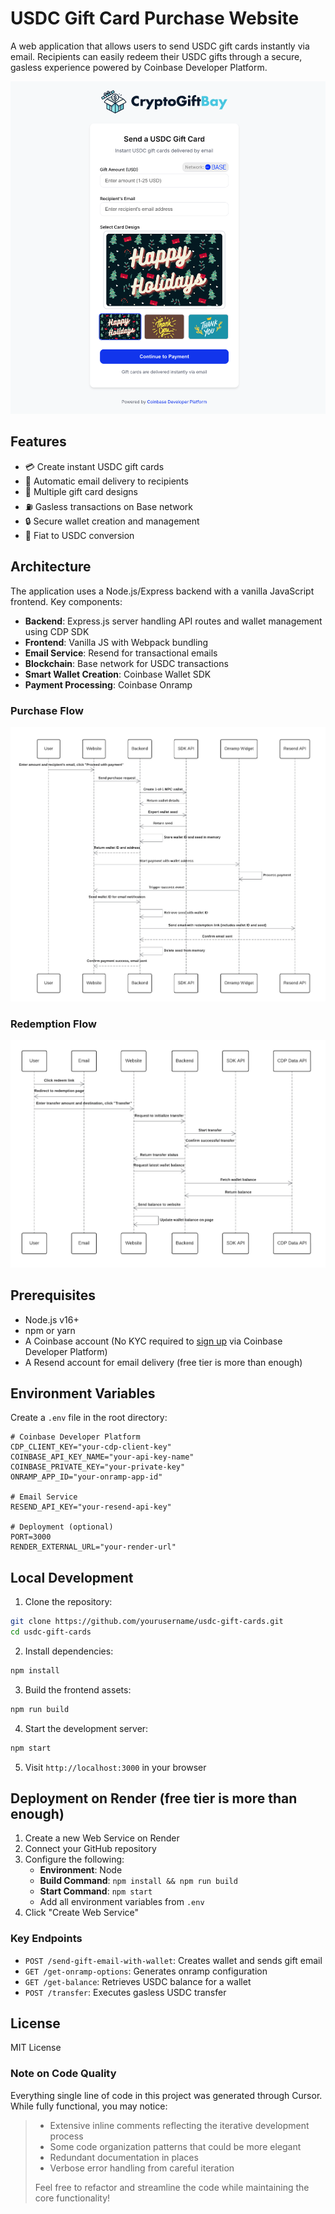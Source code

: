 # USDC Gift Card Purchase Website

A web application that allows users to send USDC gift cards instantly via email. Recipients can easily redeem their USDC gifts through a secure, gasless experience powered by Coinbase Developer Platform.

![USDC Gift Cards Homepage](public/images/homepage_screenshot.png)

## Features

- 💳 Create instant USDC gift cards
- 📧 Automatic email delivery to recipients
- 🎨 Multiple gift card designs
- ⛽ Gasless transactions on Base network
- 🔒 Secure wallet creation and management
- 💱 Fiat to USDC conversion

## Architecture

The application uses a Node.js/Express backend with a vanilla JavaScript frontend. Key components:

- **Backend**: Express.js server handling API routes and wallet management using CDP SDK
- **Frontend**: Vanilla JS with Webpack bundling
- **Email Service**: Resend for transactional emails
- **Blockchain**: Base network for USDC transactions
- **Smart Wallet Creation**: Coinbase Wallet SDK
- **Payment Processing**: Coinbase Onramp

### Purchase Flow
![Purchase Flow Architecture](public/images/architecture-purchase.jpg)

### Redemption Flow
![Redemption Flow Architecture](public/images/architecture-redemption.jpg)

## Prerequisites

- Node.js v16+
- npm or yarn
- A Coinbase account (No KYC required to [sign up](https://cdp.coinbase.com/create-account) via Coinbase Developer Platform)
- A Resend account for email delivery (free tier is more than enough)

## Environment Variables

Create a `.env` file in the root directory:

```
# Coinbase Developer Platform
CDP_CLIENT_KEY="your-cdp-client-key"
COINBASE_API_KEY_NAME="your-api-key-name"
COINBASE_PRIVATE_KEY="your-private-key"
ONRAMP_APP_ID="your-onramp-app-id"

# Email Service
RESEND_API_KEY="your-resend-api-key"

# Deployment (optional)
PORT=3000
RENDER_EXTERNAL_URL="your-render-url"
```

## Local Development

1. Clone the repository:
```bash
git clone https://github.com/yourusername/usdc-gift-cards.git
cd usdc-gift-cards
```

2. Install dependencies:
```bash
npm install
```

3. Build the frontend assets:
```bash
npm run build
```

4. Start the development server:
```bash
npm start
```

5. Visit `http://localhost:3000` in your browser

## Deployment on Render (free tier is more than enough)

1. Create a new Web Service on Render
2. Connect your GitHub repository
3. Configure the following:
   - **Environment**: Node
   - **Build Command**: `npm install && npm run build`
   - **Start Command**: `npm start`
   - Add all environment variables from `.env`
4. Click "Create Web Service"

### Key Endpoints

- `POST /send-gift-email-with-wallet`: Creates wallet and sends gift email
- `GET /get-onramp-options`: Generates onramp configuration
- `GET /get-balance`: Retrieves USDC balance for a wallet
- `POST /transfer`: Executes gasless USDC transfer

## License

MIT License

### Note on Code Quality
Everything single line of code in this project was generated through Cursor. While fully functional, you may notice:
> - Extensive inline comments reflecting the iterative development process
>- Some code organization patterns that could be more elegant
> - Redundant documentation in places
> - Verbose error handling from careful iteration
> 
> Feel free to refactor and streamline the code while maintaining the core functionality!
